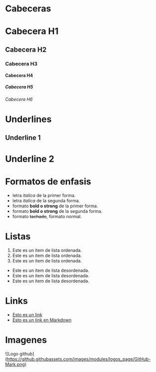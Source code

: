 # Cabeceras 
# Cabecera H1
## Cabecera H2
### Cabecera H3
#### Cabecera H4
##### Cabecera H5
###### Cabecera H6

# Underlines
Underline 1
-----------

Underline 2
===========

# Formatos de enfasis
- letra *italica* de la primer forma.
- letra _italica_ de la segunda forma.
- formato **bold o strong** de la primer forma.
- formato __bold o strong__ de la segunda forma.
- formato ~~tachado~~, formato normal.


# Listas
1. Este es un item de lista ordenada.
2. Este es un item de lista ordenada.
3. Este es un item de lista ordenada.
   
- Este es un item de lista desordenada.
- Este es un item de lista desordenada.
- Este es un item de lista desordenada.

# Links
- <a href="http://www.google.com">Esto es un link<a/>
- [Esto es un link en Markdown](http://www.google.com)


# Imagenes
![Logo github] (https://github.githubassets.com/images/modules/logos_page/GitHub-Mark.png)